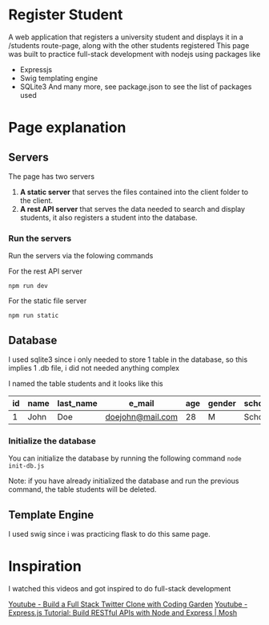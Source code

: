 # Register Student

A web application that registers a university student and displays it in a /students route-page, along with the other students registered
This page was built to practice full-stack development with nodejs using packages like 
* Expressjs
* Swig templating engine 
* SQLite3
And many more, see package.json to see the list of packages used 

# Page explanation

## Servers

The page has two servers
1. **A static server** that serves the files contained into the client folder to the client.
2. **A rest API server** that serves the data needed to search and display students, it also registers a student into the database.
### Run the servers

Run the servers via the folowing commands

For the rest API server

`npm run dev`

For the static file server

`npm run static`

## Database

I used sqlite3 since i only needed to store 1 table in the database, so this implies 1 .db file, i did not needed anything complex

I named the table students and it looks like this

id | name | last_name | e_mail | age | gender | school | uni | prf_pic
---|------|-----------|--------|-----|--------|--------|-----|--------
1  | John | Doe       | doejohn@mail.com | 28 | M | School | MIT | prf_pic.jpeg      

### Initialize the database

You can initialize the database by running the following command
`node init-db.js`

Note: if you have already initialized the database and run the previous command, the table students will be deleted.

## Template Engine
I used swig since i was practicing flask to do this same page. 

# Inspiration
I watched this videos and got inspired to do full-stack development

[Youtube - Build a Full Stack Twitter Clone with Coding Garden](https://www.youtube.com/watch?v=JnEH9tYLxLk&t=1903s)
[Youtube - Express.js Tutorial: Build RESTful APIs with Node and Express | Mosh](https://www.youtube.com/watch?v=pKd0Rpw7O48&t=1523s)
